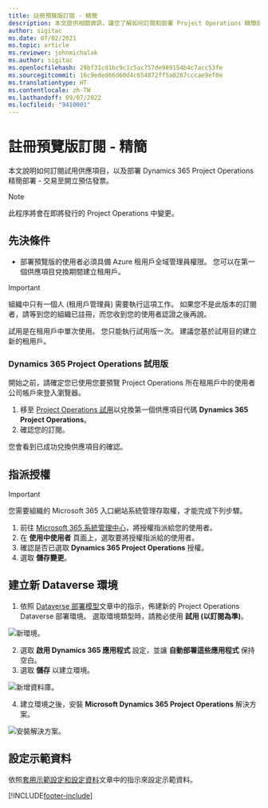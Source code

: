 ```yaml
---
title: 註冊預覽版訂閱 - 精簡
description: 本文提供相關資訊，讓您了解如何訂閱和部署 Project Operations 精簡部署 - 交易至開立預估發票。
author: sigitac
ms.date: 07/02/2021
ms.topic: article
ms.reviewer: johnmichalak
ms.author: sigitac
ms.openlocfilehash: 29bf31cd1bc9c1c5ac757de989154b4c7acc53fe
ms.sourcegitcommit: 16c9eded66d60d4c654872ff5a0267cccae9ef0e
ms.translationtype: HT
ms.contentlocale: zh-TW
ms.lasthandoff: 09/07/2022
ms.locfileid: "9410001"
---
```

# <a name="sign-up-for-a-preview-subscription---lite"></a>註冊預覽版訂閱 - 精簡 

本文說明如何訂閱試用供應項目，以及部署 Dynamics 365 Project Operations 精簡部署 - 交易至開立預估發票。

> [!NOTE]
> 此程序將會在即將發行的 Project Operations 中變更。

## <a name="prerequisites"></a>先決條件
- 部署預覽版的使用者必須具備 Azure 租用戶全域管理員權限。 您可以在第一個供應項目兌換期間建立租用戶。

> [!IMPORTANT]
> 組織中只有一個人 (租用戶管理員) 需要執行這項工作。 如果您不是此版本的訂閱者，請等到您的組織已註冊，而您收到您的使用者認證之後再說。
> 
> 試用是在租用戶中單次使用。 您只能執行試用版一次。 建議您基於試用目的建立新的租用戶。

### <a name="dynamics-365-project-operations-trial"></a>Dynamics 365 Project Operations 試用版 

開始之前，請確定您已使用您要預覽 Project Operations 所在租用戶中的使用者公司帳戶來登入瀏覽器。

1. 移至 [Project Operations 試用](https://aka.ms/try-po)以兌換第一個供應項目代碼 **Dynamics 365 Project Operations**。
2. 確認您的訂閱。

  您會看到已成功兌換供應項目的確認。

## <a name="assign-licenses"></a>指派授權

> [!IMPORTANT]
> 您需要組織的 Microsoft 365 入口網站系統管理存取權，才能完成下列步驟。


1. 前往 [Microsoft 365 系統管理中心](https://portal.office.com/)，將授權指派給您的使用者。
2. 在 **使用中使用者** 頁面上，選取要將授權指派給的使用者。
3. 確認是否已選取 **Dynamics 365 Project Operations** 授權。 
4. 選取 **儲存變更**。

## <a name="create-a-new-dataverse-environment"></a>建立新 Dataverse 環境

1. 依照 [Dataverse 部署模型](lite-deployment.md)文章中的指示，佈建新的 Project Operations Dataverse 部署環境。 選取環境類型時，請務必使用 **試用 (以訂閱為準)**。

  ![新環境。](./media/19CreateEnvironment.png)

2. 選取 **啟用 Dynamics 365 應用程式** 設定，並讓 **自動部署這些應用程式** 保持空白。  
3. 選取 **儲存** 以建立環境。

  ![新增資料庫。](./media/20CreateEnvironment1.png)

4. 建立環境之後，安裝 **Microsoft Dynamics 365 Project Operations** 解決方案。 

![安裝解決方案。](./media/21InstallSolution.png)

## <a name="set-up-demo-data"></a>設定示範資料

依照[套用示範設定和設定資料](lite-apply-demo-setup-config-data.md)文章中的指示來設定示範資料。


[!INCLUDE[footer-include](../includes/footer-banner.md)]
